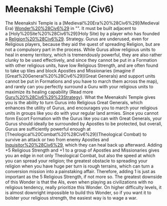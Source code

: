 # Meenakshi Temple (Civ6)

The Meenakshi Temple is a [Medieval%20Era%20%28Civ6%29](Medieval Era) [Wonder%20%28Civ6%29](Wonder) in "". It must be built adjacent to a [Holy%20Site%20%28Civ6%29](Holy Site) by a player who has founded a [Religion%20%28Civ6%29](religion).
Strategy.
Gurus are underused, even for Religious players, because they aid the quest of spreading Religion, but are not a compulsory part in the process. While Gurus allow religious units to heal in enemy territory, which is tremendously powerful, they are also rather clunky to be used effectively, and since they cannot be put in a Formation with other religious units, have low Religious Strength, and are often found to take up tiles and block Apostles and Missionaries (imagine if [Great%20General%20%28Civ6%29](Great Generals) and support units cannot be put in Formations and you have to march them across the map), and rarely can you perfectly surround a Guru with your religious units to maximize its healing capability (Read more [Guru%20%28Civ6%29%23Strategy](here)). What the Meenakshi Temple gives you is the ability to turn Gurus into Religious Great Generals, which enhances the utility of Gurus, and encourages you to march your religious units in groups like you do with your regular land armies. Since you cannot form Escort Formation with the Gurus like you can with Great Generals, your Gurus should ideally be surrounded by Apostles to be protected, but overall, Gurus are sufficiently powerful enough at [Theological%20Combat%20%28Civ6%29](Theological Combat) to survive an attack or two from enemy Apostles and [Inquisitor%20%28Civ6%29](Inquisitors), which they can heal back up afterward. 
Adding +5 Religious Strength and +1 to a group of Apostles and Missionaries gives you an edge in not only Theological Combat, but also the speed at which you can spread your religion; the greatest obstacle to spreading your religion when you have huge per turn is rough terrains, which can turn a conversion mission into a painstaking affair. Therefore, adding 1 is just as important as the 5 Religious Strength, if not more so. 
The greatest downside of this Wonder is that the AIs, even when playing as civilizations with no religious tendency, really prioritize this Wonder. On higher difficulty levels, it is almost downright impossible to build this Wonder, so if you want it to bolster your religious strength, the easiest way is to wage a war. 